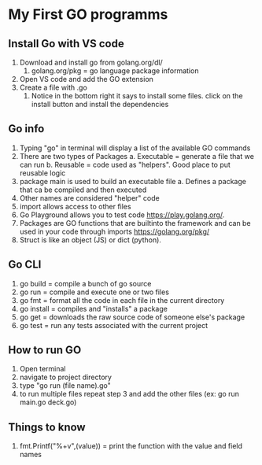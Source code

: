 # My First GO programms


## Install Go with VS code

1. Download and install go from golang.org/dl/
   1. golang.org/pkg = go language package information
2. Open VS code and add the GO extension
3. Create a file with .go
   1. Notice in the bottom right it says to install some files. click on the install button and install the dependencies

## Go info

1. Typing "go" in terminal will display a list of the available GO commands
2. There are two types of Packages
   a. Executable = generate a file that we can run
   b. Reusable = code used as "helpers". Good place to put reusable logic
3. package main is used to build an executable file
   a. Defines a package that ca be compiled and then executed
4. Other names are considered "helper" code
5. import allows access to other files
6. Go Playground allows you to test code <https://play.golang.org/>.
7. Packages are GO functions that are builtinto the framework  and can be used in your code through imports <https://golang.org/pkg/>
8. Struct is like an object (JS) or dict (python).


## Go CLI

1. go build = compile a bunch of go source
1. go run = compile and execute one or two files
1. go fmt = format all the code in each file in the current directory
1. go install = compiles and "installs" a package
1. go get = downloads the raw source code of someone else's package
1. go test = run any tests associated with the current project

## How to run GO

1. Open terminal
2. navigate to project directory
3. type "go run (file name).go"
4. to run multiple files repeat step 3 and add the other files (ex: go run main.go deck.go)

## Things to know

1. fmt.Printf("%+v",(value)) = print the function with the value and field names
